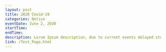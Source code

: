 ```yaml
---
layout: post
title: 2020 Covid-19
categories: Notice
eventDate: June 2, 2030
startTime:
endTime:
description: Lorum Ipsum description, due to current events delayed stuff
link: /Test_Page.html
---
```

